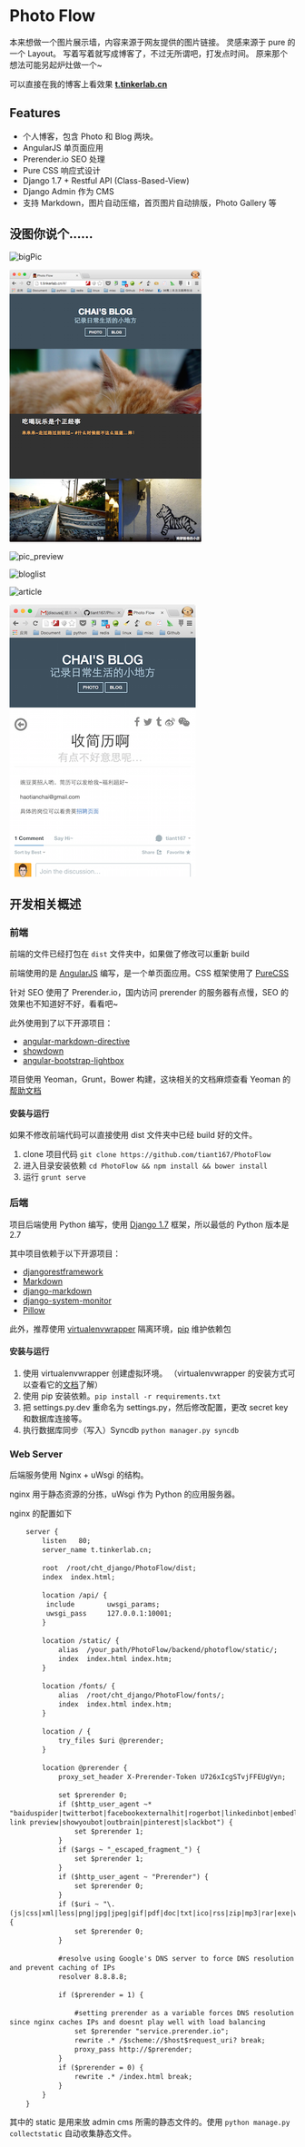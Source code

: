 # Photo Flow
本来想做一个图片展示墙，内容来源于网友提供的图片链接。
灵感来源于 pure 的一个 Layout。
写着写着就写成博客了，不过无所谓吧，打发点时间。
原来那个想法可能另起炉灶做一个~

可以直接在我的博客上看效果 **[t.tinkerlab.cn](http://t.tinkerlab.cn "t")**
## Features
- 个人博客，包含 Photo 和 Blog 两块。
- AngularJS 单页面应用
- Prerender.io SEO 处理
- Pure CSS 响应式设计
- Django 1.7 + Restful API (Class-Based-View)
- Django Admin 作为 CMS
- 支持 Markdown，图片自动压缩，首页图片自动排版，Photo Gallery 等

## 没图你说个……
![bigPic](https://raw.githubusercontent.com/tiant167/PhotoFlow/master/readme_pic/big.png 'bigPic')

![smallPic](https://raw.githubusercontent.com/tiant167/PhotoFlow/master/readme_pic/small.png 'smallPic')

![pic_preview](https://raw.githubusercontent.com/tiant167/PhotoFlow/master/readme_pic/pic_preview.png 'pic_preview')

![bloglist](https://raw.githubusercontent.com/tiant167/PhotoFlow/master/readme_pic/bloglist.png 'bloglist')

![article](https://raw.githubusercontent.com/tiant167/PhotoFlow/master/readme_pic/article.png 'article')

![article_small](https://raw.githubusercontent.com/tiant167/PhotoFlow/master/readme_pic/article_small.png 'article_small')


## 开发相关概述

### 前端
前端的文件已经打包在 `dist` 文件夹中，如果做了修改可以重新 build

前端使用的是 [AngularJS](https://angularjs.org/ "AngularJS") 编写，是一个单页面应用。CSS 框架使用了 [PureCSS](https://github.com/yahoo/pure/ "PureCss")

针对 SEO 使用了 Prerender.io，国内访问 prerender 的服务器有点慢，SEO 的效果也不知道好不好，看看吧~

此外使用到了以下开源项目：

- [angular-markdown-directive](https://github.com/btford/angular-markdown-directive "angular-markdown-directive")
- [showdown](https://github.com/showdownjs/showdown "showdown")
- [angular-bootstrap-lightbox](https://github.com/compact/angular-bootstrap-lightbox "angular-bootstrap-lightbox")

项目使用 Yeoman，Grunt，Bower 构建，这块相关的文档麻烦查看 Yeoman 的[帮助文档](http://yeoman.io/learning/index.html "Yeoman")

#### 安装与运行

如果不修改前端代码可以直接使用 dist 文件夹中已经 build 好的文件。

1. clone 项目代码 `git clone https://github.com/tiant167/PhotoFlow`
2. 进入目录安装依赖 `cd PhotoFlow && npm install && bower install`
3. 运行 `grunt serve`

### 后端

项目后端使用 Python 编写，使用 [Django 1.7](https://github.com/django/django "Django") 框架，所以最低的 Python 版本是 2.7

其中项目依赖于以下开源项目：

- [djangorestframework](https://github.com/tomchristie/django-rest-framework/ "https://github.com/tomchristie/django-rest-framework/")
- [Markdown](https://github.com/waylan/Python-Markdown "Markdown")
- [django-markdown](https://github.com/klen/django_markdown "django-markdown")
- [django-system-monitor](https://github.com/hakanzy/django-system-monitor "django-system-monitor")
- [Pillow](https://github.com/python-pillow/Pillow "Pillow")

此外，推荐使用 [virtualenvwrapper](https://github.com/bernardofire/virtualenvwrapper "virtualenvwrapper") 隔离环境，[pip](https://github.com/pypa/pip "pip") 维护依赖包

#### 安装与运行

1. 使用 virtualenvwrapper 创建虚拟环境。 （virtualenvwrapper 的安装方式可以查看它的[文档](https://virtualenvwrapper.readthedocs.org/en/latest/ "virtualenvwrapper")了解）
2. 使用 pip 安装依赖。`pip install -r requirements.txt`
2. 把 settings.py.dev 重命名为 settings.py，然后修改配置，更改 secret key 和数据库连接等。
3. 执行数据库同步（写入）Syncdb `python manager.py syncdb`

### Web Server

后端服务使用 Nginx + uWsgi 的结构。

nginx 用于静态资源的分拣，uWsgi 作为 Python 的应用服务器。

nginx 的配置如下

        server {
            listen   80;
            server_name t.tinkerlab.cn;

            root  /root/cht_django/PhotoFlow/dist;
            index  index.html;
            
            location /api/ {
             include        uwsgi_params;
             uwsgi_pass     127.0.0.1:10001;
            }

            location /static/ {
                alias  /your_path/PhotoFlow/backend/photoflow/static/;
                index  index.html index.htm;
            }

            location /fonts/ {
                alias  /root/cht_django/PhotoFlow/fonts/;
                index  index.html index.htm;
            }

            location / {
                try_files $uri @prerender;
            }

            location @prerender {
                proxy_set_header X-Prerender-Token U726xIcgSTvjFFEUgVyn;

                set $prerender 0;
                if ($http_user_agent ~* "baiduspider|twitterbot|facebookexternalhit|rogerbot|linkedinbot|embedly|quora link preview|showyoubot|outbrain|pinterest|slackbot") {
                    set $prerender 1;
                }
                if ($args ~ "_escaped_fragment_") {
                    set $prerender 1;
                }
                if ($http_user_agent ~ "Prerender") {
                    set $prerender 0;
                }
                if ($uri ~ "\.(js|css|xml|less|png|jpg|jpeg|gif|pdf|doc|txt|ico|rss|zip|mp3|rar|exe|wmv|doc|avi|ppt|mpg|mpeg|tif|wav|mov|psd|ai|xls|mp4|m4a|swf|dat|dmg|iso|flv|m4v|torrent)") {
                    set $prerender 0;
                }

                #resolve using Google's DNS server to force DNS resolution and prevent caching of IPs
                resolver 8.8.8.8;

                if ($prerender = 1) {

                    #setting prerender as a variable forces DNS resolution since nginx caches IPs and doesnt play well with load balancing
                    set $prerender "service.prerender.io";
                    rewrite .* /$scheme://$host$request_uri? break;
                    proxy_pass http://$prerender;
                }
                if ($prerender = 0) {
                    rewrite .* /index.html break;
                }
            }
        }

其中的 static 是用来放 admin cms 所需的静态文件的。使用 `python manage.py collectstatic` 自动收集静态文件。
